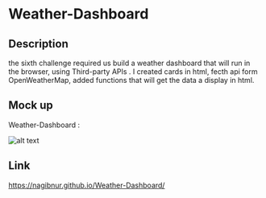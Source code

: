 # Weather-Dashboard

## Description

the sixth challenge required us build a weather dashboard that will run in the browser, using Third-party APIs .
I created cards in html, fecth api form OpenWeatherMap, added functions that will get the data a display in html.

## Mock up 

Weather-Dashboard : 

![alt text](./assets/images/Weather-Dashboard.gif)

## Link

https://nagibnur.github.io/Weather-Dashboard/